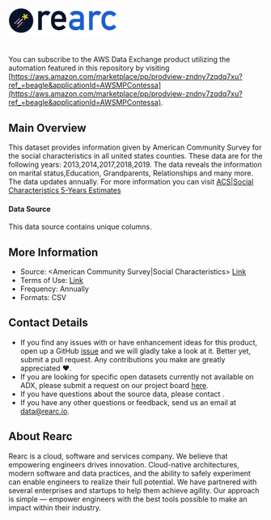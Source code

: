 <a href="https://www.rearc.io/data/">
    <img src="./rearc_logo_rgb.png" alt="Rearc Logo" title="Rearc Logo" height="52" />
</a>

# 

You can subscribe to the AWS Data Exchange product utilizing the automation featured in this repository by visiting [https://aws.amazon.com/marketplace/pp/prodview-zndny7zqdq7xu?ref_=beagle&applicationId=AWSMPContessa](https://aws.amazon.com/marketplace/pp/prodview-zndny7zqdq7xu?ref_=beagle&applicationId=AWSMPContessa). 

## Main Overview
This dataset provides information given by American Community Survey for the social characteristics in all united states counties. These data are for the following years: 2013,2014,2017,2018,2019. The data reveals the information on marital status,Education, Grandparents, Relationships and many more. The data updates annually. For more information you can visit [ACS|Social Characteristics 5-Years Estimates](https://www.census.gov/acs/www/data/data-tables-and-tools/data-profiles/)
#### Data Source
This data source contains unique columns.
## More Information
- Source: <American Community Survey|Social Characteristics> [Link](https://data.census.gov/cedsci/table?d=ACS%201-Year%20Estimates%20Data%20Profiles&tid=ACSDP1Y2019.DP02&hidePreview=false) 
- Terms of Use: [Link](https://www.census.gov/about/policies/privacy.html)
- Frequency: Annually
- Formats: CSV

## Contact Details
- If you find any issues with or have enhancement ideas for this product, open up a GitHub [issue](https://github.com/rearc-data/social-characteristics-estimates) and we will gladly take a look at it. Better yet, submit a pull request. Any contributions you make are greatly appreciated :heart:.
- If you are looking for specific open datasets currently not available on ADX, please submit a request on our project board [here](https://github.com/orgs/rearc-data/projects).
- If you have questions about the source data, please contact .
- If you have any other questions or feedback, send us an email at data@rearc.io.

## About Rearc
Rearc is a cloud, software and services company. We believe that empowering engineers drives innovation. Cloud-native architectures, modern software and data practices, and the ability to safely experiment can enable engineers to realize their full potential. We have partnered with several enterprises and startups to help them achieve agility. Our approach is simple — empower engineers with the best tools possible to make an impact within their industry.

